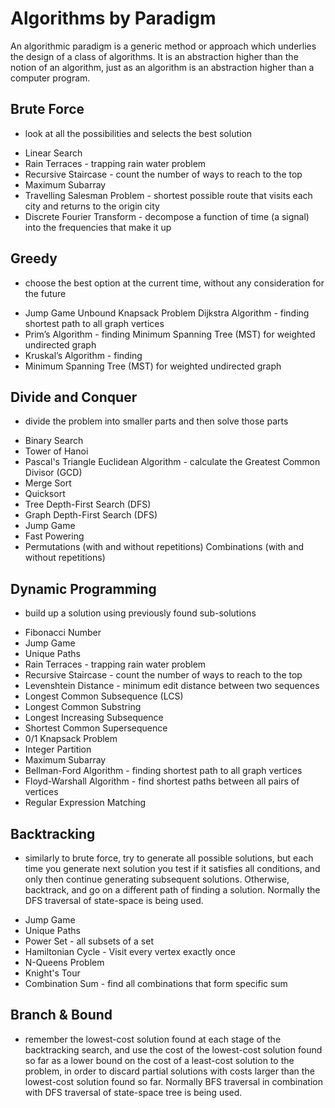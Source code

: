 # Algorithms by Paradigm
An algorithmic paradigm is a generic method or approach which underlies the design of a class of algorithms. It is an abstraction higher than the notion of an algorithm, just as an algorithm is an abstraction higher than a computer program.

## Brute Force 
- look at all the possibilities and selects the best solution
* Linear Search
* Rain Terraces - trapping rain water problem
* Recursive Staircase - count the number of ways to reach to the top
* Maximum Subarray
* Travelling Salesman Problem - shortest possible route that visits each city and returns to the origin city
* Discrete Fourier Transform - decompose a function of time (a signal) into the frequencies that make it up

## Greedy
 - choose the best option at the current time, without any consideration for the future
* Jump Game
Unbound Knapsack Problem
Dijkstra Algorithm - finding shortest path to all graph vertices
* Prim’s Algorithm - finding Minimum Spanning Tree (MST) for weighted undirected graph
* Kruskal’s Algorithm - finding 
* Minimum Spanning Tree (MST) for weighted undirected graph

## Divide and Conquer 
- divide the problem into smaller parts and then solve those parts
* Binary Search
* Tower of Hanoi
* Pascal's Triangle
Euclidean Algorithm - calculate the Greatest Common Divisor (GCD)
* Merge Sort
* Quicksort
* Tree Depth-First Search (DFS)
* Graph Depth-First Search (DFS)
* Jump Game
* Fast Powering
* Permutations (with and without repetitions)
Combinations (with and without repetitions)

## Dynamic Programming 
- build up a solution using previously found sub-solutions
* Fibonacci Number
* Jump Game
* Unique Paths
* Rain Terraces - trapping rain water problem
* Recursive Staircase - count the number of ways to reach to the top
* Levenshtein Distance - minimum edit distance between two sequences
* Longest Common Subsequence (LCS)
* Longest Common Substring
* Longest Increasing Subsequence
* Shortest Common Supersequence
* 0/1 Knapsack Problem
* Integer Partition
* Maximum Subarray
* Bellman-Ford Algorithm - finding shortest path to all graph vertices
* Floyd-Warshall Algorithm - find shortest paths between all pairs of vertices
* Regular Expression Matching

## Backtracking 
- similarly to brute force, try to generate all possible solutions, but each time you generate next solution you test if it satisfies all conditions, and only then continue generating subsequent solutions. Otherwise, backtrack, and go on a different path of finding a solution. Normally the DFS traversal of state-space is being used.
* Jump Game
* Unique Paths
* Power Set - all subsets of a set
* Hamiltonian Cycle - Visit every vertex exactly once
* N-Queens Problem
* Knight's Tour
* Combination Sum - find all combinations that form specific sum

## Branch & Bound
 - remember the lowest-cost solution found at each stage of the backtracking search, and use the cost of the lowest-cost solution found so far as a lower bound on the cost of a least-cost solution to the problem, in order to discard partial solutions with costs larger than the lowest-cost solution found so far. Normally BFS traversal in combination with DFS traversal of state-space tree is being used.